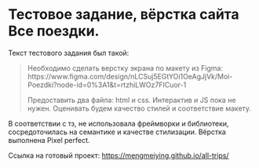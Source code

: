 <h1>Тестовое задание, вёрстка сайта Все поездки. </h1>

Текст тестового задания был такой: 
<blockquote>
Необходимо сделать верстку экрана по макету из Figma:
https://www.figma.com/design/nLCSuj5EGtYOi1OeAgJjVk/Moi-Poezdki?node-id=0%3A1&t=rtzhiLWOz7FICuor-1

Предоставить два файла: html и css. Интерактив и JS пока не нужен. Оценивать будем качество стилей и соответствие макету.
</blockquote>

В соответствии с тз, не использовала фреймворки и библиотеки, сосредоточилась на семантике и качестве стилизации. Вёрстка выполнена Pixel perfect. 

Ссылка на готовый проект: https://mengmeiying.github.io/all-trips/
